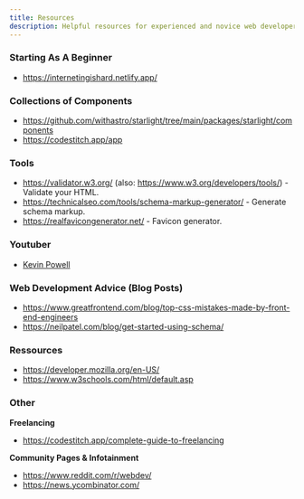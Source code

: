 ```yaml
---
title: Resources
description: Helpful resources for experienced and novice web developers.
---
```



### Starting As A Beginner

- https://internetingishard.netlify.app/

  
### Collections of Components

- https://github.com/withastro/starlight/tree/main/packages/starlight/components
- https://codestitch.app/app

### Tools

- https://validator.w3.org/ (also: https://www.w3.org/developers/tools/) - Validate your HTML.
- https://technicalseo.com/tools/schema-markup-generator/ - Generate schema markup.
- https://realfavicongenerator.net/ - Favicon generator.

### Youtuber

- [Kevin Powell](https://www.youtube.com/@KevinPowell)

### Web Development Advice (Blog Posts)

- https://www.greatfrontend.com/blog/top-css-mistakes-made-by-front-end-engineers
- https://neilpatel.com/blog/get-started-using-schema/

### Ressources

- https://developer.mozilla.org/en-US/
- https://www.w3schools.com/html/default.asp

### Other

**Freelancing**

- https://codestitch.app/complete-guide-to-freelancing

**Community Pages & Infotainment**

- https://www.reddit.com/r/webdev/
- https://news.ycombinator.com/